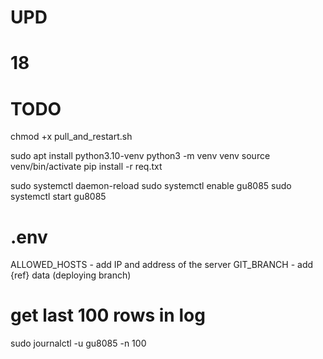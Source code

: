 # UPD
# 18

# TODO

chmod +x pull_and_restart.sh

sudo apt install python3.10-venv
python3 -m venv venv
source venv/bin/activate
pip install -r req.txt

sudo systemctl daemon-reload
sudo systemctl enable gu8085
sudo systemctl start gu8085

# .env
ALLOWED_HOSTS - add IP and address of the server
GIT_BRANCH - add {ref} data (deploying branch)

# get last 100 rows in log
sudo journalctl -u gu8085 -n 100

